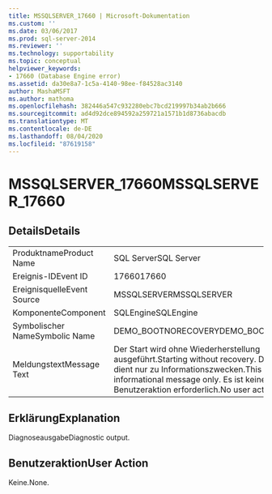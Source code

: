 ```yaml
---
title: MSSQLSERVER_17660 | Microsoft-Dokumentation
ms.custom: ''
ms.date: 03/06/2017
ms.prod: sql-server-2014
ms.reviewer: ''
ms.technology: supportability
ms.topic: conceptual
helpviewer_keywords:
- 17660 (Database Engine error)
ms.assetid: da30e8a7-1c5a-4140-98ee-f84528ac3140
author: MashaMSFT
ms.author: mathoma
ms.openlocfilehash: 382446a547c932280ebc7bcd219997b34ab2b666
ms.sourcegitcommit: ad4d92dce894592a259721a1571b1d8736abacdb
ms.translationtype: MT
ms.contentlocale: de-DE
ms.lasthandoff: 08/04/2020
ms.locfileid: "87619158"
---
```

# <a name="mssqlserver_17660"></a><span data-ttu-id="0b544-102">MSSQLSERVER_17660</span><span class="sxs-lookup"><span data-stu-id="0b544-102">MSSQLSERVER_17660</span></span>
    
## <a name="details"></a><span data-ttu-id="0b544-103">Details</span><span class="sxs-lookup"><span data-stu-id="0b544-103">Details</span></span>  
  
|||  
|-|-|  
|<span data-ttu-id="0b544-104">Produktname</span><span class="sxs-lookup"><span data-stu-id="0b544-104">Product Name</span></span>|<span data-ttu-id="0b544-105">SQL Server</span><span class="sxs-lookup"><span data-stu-id="0b544-105">SQL Server</span></span>|  
|<span data-ttu-id="0b544-106">Ereignis-ID</span><span class="sxs-lookup"><span data-stu-id="0b544-106">Event ID</span></span>|<span data-ttu-id="0b544-107">17660</span><span class="sxs-lookup"><span data-stu-id="0b544-107">17660</span></span>|  
|<span data-ttu-id="0b544-108">Ereignisquelle</span><span class="sxs-lookup"><span data-stu-id="0b544-108">Event Source</span></span>|<span data-ttu-id="0b544-109">MSSQLSERVER</span><span class="sxs-lookup"><span data-stu-id="0b544-109">MSSQLSERVER</span></span>|  
|<span data-ttu-id="0b544-110">Komponente</span><span class="sxs-lookup"><span data-stu-id="0b544-110">Component</span></span>|<span data-ttu-id="0b544-111">SQLEngine</span><span class="sxs-lookup"><span data-stu-id="0b544-111">SQLEngine</span></span>|  
|<span data-ttu-id="0b544-112">Symbolischer Name</span><span class="sxs-lookup"><span data-stu-id="0b544-112">Symbolic Name</span></span>|<span data-ttu-id="0b544-113">DEMO_BOOTNORECOVERY</span><span class="sxs-lookup"><span data-stu-id="0b544-113">DEMO_BOOTNORECOVERY</span></span>|  
|<span data-ttu-id="0b544-114">Meldungstext</span><span class="sxs-lookup"><span data-stu-id="0b544-114">Message Text</span></span>|<span data-ttu-id="0b544-115">Der Start wird ohne Wiederherstellung ausgeführt.</span><span class="sxs-lookup"><span data-stu-id="0b544-115">Starting without recovery.</span></span> <span data-ttu-id="0b544-116">Diese Meldung dient nur zu Informationszwecken.</span><span class="sxs-lookup"><span data-stu-id="0b544-116">This is an informational message only.</span></span> <span data-ttu-id="0b544-117">Es ist keine Benutzeraktion erforderlich.</span><span class="sxs-lookup"><span data-stu-id="0b544-117">No user action is required.</span></span>|  
  
## <a name="explanation"></a><span data-ttu-id="0b544-118">Erklärung</span><span class="sxs-lookup"><span data-stu-id="0b544-118">Explanation</span></span>  
 <span data-ttu-id="0b544-119">Diagnoseausgabe</span><span class="sxs-lookup"><span data-stu-id="0b544-119">Diagnostic output.</span></span>  
  
## <a name="user-action"></a><span data-ttu-id="0b544-120">Benutzeraktion</span><span class="sxs-lookup"><span data-stu-id="0b544-120">User Action</span></span>  
 <span data-ttu-id="0b544-121">Keine.</span><span class="sxs-lookup"><span data-stu-id="0b544-121">None.</span></span>  
  
  
